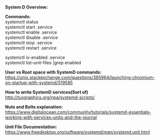 **System D Overview:<br>**

**Commands:<br>**
systemctl status<br>
systemctl start .service<br>
systemctl enable .service<br>
systemctl disable .service<br>
systemctl stop .service<br>
systemctl restart .service<br>

systemctl is-enabled .service<br>
systemctl list-unit-files |grep enabled<br>

**User vs Root space with SystemD commands:<br>**
https://unix.stackexchange.com/questions/385964/launching-chromium-on-startup-with-systemd/519585<br>

**How to write SystemD services(Sort of)<br>**
http://tuxgraphics.org/npa/systemd-scripts/<br>

**Nuts and Bolts explanation:<br>**
https://www.digitalocean.com/community/tutorials/systemd-essentials-working-with-services-units-and-the-journal<br>

**Unit File Documentation:<br>**
https://www.freedesktop.org/software/systemd/man/systemd.unit.html<br>
